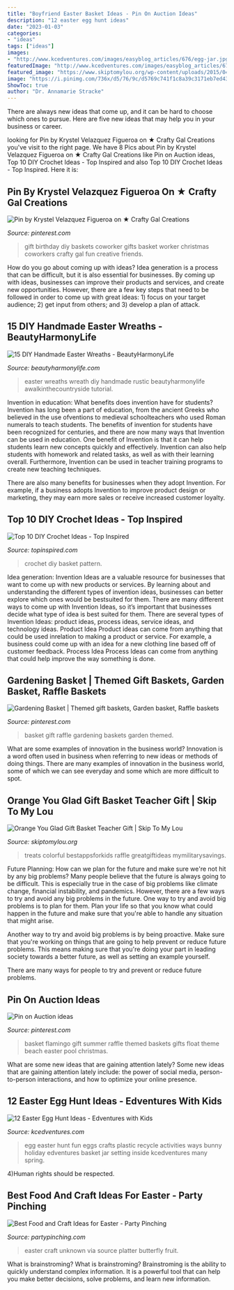 ```yaml
---
title: "Boyfriend Easter Basket Ideas - Pin On Auction Ideas"
description: "12 easter egg hunt ideas"
date: "2023-01-03"
categories:
- "ideas"
tags: ["ideas"]
images:
- "http://www.kcedventures.com/images/easyblog_articles/676/egg-jar.jpg"
featuredImage: "http://www.kcedventures.com/images/easyblog_articles/676/egg-jar.jpg"
featured_image: "https://www.skiptomylou.org/wp-content/uploads/2015/04/teacher-appreciation-gift-basket-4.jpg"
image: "https://i.pinimg.com/736x/d5/76/9c/d5769c741f1c8a39c3171eb7ed4321a6--diy-birthday-gift-birthday-gift-baskets.jpg"
ShowToc: true
author: "Dr. Annamarie Stracke"
---
```



There are always new ideas that come up, and it can be hard to choose which ones to pursue. Here are five new ideas that may help you in your business or career.

	

		
looking for Pin by Krystel Velazquez Figueroa on ★ Crafty Gal Creations you've visit to the right page. We have 8 Pics about Pin by Krystel Velazquez Figueroa on ★ Crafty Gal Creations like Pin on Auction ideas, Top 10 DIY Crochet Ideas - Top Inspired and also Top 10 DIY Crochet Ideas - Top Inspired. Here it is:
		
    
## Pin By Krystel Velazquez Figueroa On ★ Crafty Gal Creations

<img loading=lazy src="https://i.pinimg.com/736x/d5/76/9c/d5769c741f1c8a39c3171eb7ed4321a6--diy-birthday-gift-birthday-gift-baskets.jpg" onerror="this.onerror=null;this.src='https://tse4.mm.bing.net/th?id=OIP.nShNIVtWo4TI3ONwhoaHGgHaJ4&amp;pid=15.1';" alt="Pin by Krystel Velazquez Figueroa on ★ Crafty Gal Creations">

_Source: pinterest.com_

>gift birthday diy baskets coworker gifts basket worker christmas coworkers crafty gal fun creative friends. 

	

How do you go about coming up with ideas?
Idea generation is a process that can be difficult, but it is also essential for businesses. By coming up with ideas, businesses can improve their products and services, and create new opportunities. However, there are a few key steps that need to be followed in order to come up with great ideas: 1) focus on your target audience; 2) get input from others; and 3) develop a plan of attack.

    
## 15 DIY Handmade Easter Wreaths - BeautyHarmonyLife

<img loading=lazy src="https://beautyharmonylife.com/wp-content/uploads/2014/03/Rustic-Easter-Wreath.jpg" onerror="this.onerror=null;this.src='https://tse2.mm.bing.net/th?id=OIP.MCc-8FoEj3oWDAQAut6TUwHaJx&amp;pid=15.1';" alt="15 DIY Handmade Easter Wreaths - BeautyHarmonyLife">

_Source: beautyharmonylife.com_

>easter wreaths wreath diy handmade rustic beautyharmonylife awalkinthecountryside tutorial. 

	

Invention in education: What benefits does invention have for students?
Invention has long been a part of education, from the ancient Greeks who believed in the use ofventions to medieval schoolteachers who used Roman numerals to teach students. The benefits of invention for students have been recognized for centuries, and there are now many ways that Invention can be used in education. 
One benefit of Invention is that it can help students learn new concepts quickly and effectively. Invention can also help students with homework and related tasks, as well as with their learning overall. Furthermore, Invention can be used in teacher training programs to create new teaching techniques. 

There are also many benefits for businesses when they adopt Invention. For example, if a business adopts Invention to improve product design or marketing, they may earn more sales or receive increased customer loyalty.

    
## Top 10 DIY Crochet Ideas - Top Inspired

<img loading=lazy src="https://topinspired.com/wp-content/uploads/2013/07/615.jpg" onerror="this.onerror=null;this.src='https://tse3.mm.bing.net/th?id=OIP.nOFxpQuFGmhSg3H6ayN22QHaHa&amp;pid=15.1';" alt="Top 10 DIY Crochet Ideas - Top Inspired">

_Source: topinspired.com_

>crochet diy basket pattern. 

	

Idea generation:
Invention Ideas are a valuable resource for businesses that want to come up with new products or services. By learning about and understanding the different types of invention ideas, businesses can better explore which ones would be bestsuited for them. There are many different ways to come up with Invention Ideas, so it’s important that businesses decide what type of idea is best suited for them.
There are several types of Invention Ideas: product ideas, process ideas, service ideas, and technology ideas. Product Idea 
Product ideas can come from anything that could be used inrelation to making a product or service. For example, a business could come up with an idea for a new clothing line based off of customer feedback. Process Idea 
Process Ideas can come from anything that could help improve the way something is done.

    
## Gardening Basket | Themed Gift Baskets, Garden Basket, Raffle Baskets

<img loading=lazy src="https://i.pinimg.com/736x/93/6b/1a/936b1a30bb8e71945917d679dfd4500d--raffle-baskets-basket-gift.jpg" onerror="this.onerror=null;this.src='https://tse2.mm.bing.net/th?id=OIP.U926y8IIWE7OzEJUwMWr0wHaJ4&amp;pid=15.1';" alt="Gardening Basket | Themed gift baskets, Garden basket, Raffle baskets">

_Source: pinterest.com_

>basket gift raffle gardening baskets garden themed. 

	

What are some examples of innovation in the business world?
Innovation is a word often used in business when referring to new ideas or methods of doing things. There are many examples of innovation in the business world, some of which we can see everyday and some which are more difficult to spot.

    
## Orange You Glad Gift Basket Teacher Gift | Skip To My Lou

<img loading=lazy src="https://www.skiptomylou.org/wp-content/uploads/2015/04/teacher-appreciation-gift-basket-4.jpg" onerror="this.onerror=null;this.src='https://tse4.mm.bing.net/th?id=OIP.gIyjAeC9EwTA1BdayVdXXQHaKl&amp;pid=15.1';" alt="Orange You Glad Gift Basket Teacher Gift | Skip To My Lou">

_Source: skiptomylou.org_

>treats colorful bestappsforkids raffle greatgiftideas mymilitarysavings. 

	

Future Planning: How can we plan for the future and make sure we're not hit by any big problems?
Many people believe that the future is always going to be difficult. This is especially true in the case of big problems like climate change, financial instability, and pandemics. However, there are a few ways to try and avoid any big problems in the future. 
One way to try and avoid big problems is to plan for them. Plan your life so that you know what could happen in the future and make sure that you're able to handle any situation that might arise. 

Another way to try and avoid big problems is by being proactive. Make sure that you're working on things that are going to help prevent or reduce future problems. This means making sure that you're doing your part in leading society towards a better future, as well as setting an example yourself. 

There are many ways for people to try and prevent or reduce future problems.

    
## Pin On Auction Ideas

<img loading=lazy src="https://i.pinimg.com/736x/49/53/12/495312bddc9a37f7a7f52107a6f808f9.jpg" onerror="this.onerror=null;this.src='https://tse1.mm.bing.net/th?id=OIP.vMauU9lPr7I1ahvldj970gHaJ3&amp;pid=15.1';" alt="Pin on Auction ideas">

_Source: pinterest.com_

>basket flamingo gift summer raffle themed baskets gifts float theme beach easter pool christmas. 

	

What are some new ideas that are gaining attention lately?
Some new ideas that are gaining attention lately include: the power of social media, person-to-person interactions, and how to optimize your online presence.

    
## 12 Easter Egg Hunt Ideas - Edventures With Kids

<img loading=lazy src="http://www.kcedventures.com/images/easyblog_articles/676/egg-jar.jpg" onerror="this.onerror=null;this.src='https://tse4.mm.bing.net/th?id=OIP.PebcHTWyTWWGYa1b6_ygdAHaJ3&amp;pid=15.1';" alt="12 Easter Egg Hunt Ideas - Edventures with Kids">

_Source: kcedventures.com_

>egg easter hunt fun eggs crafts plastic recycle activities ways bunny holiday edventures basket jar setting inside kcedventures many spring. 

	

4)Human rights should be respected.

    
## Best Food And Craft Ideas For Easter - Party Pinching

<img loading=lazy src="http://partypinching.com/wp-content/uploads/2017/02/5cce61ea94918db689a80c460d37bf6b.jpg" onerror="this.onerror=null;this.src='https://tse1.mm.bing.net/th?id=OIP.V-8H1HavOilbWkq9u6pVWAHaLG&amp;pid=15.1';" alt="Best Food and Craft Ideas for Easter - Party Pinching">

_Source: partypinching.com_

>easter craft unknown via source platter butterfly fruit. 

	

What is brainstroming?
What is brainstroming? Brainstroming is the ability to quickly understand complex information. It is a powerful tool that can help you make better decisions, solve problems, and learn new information.

